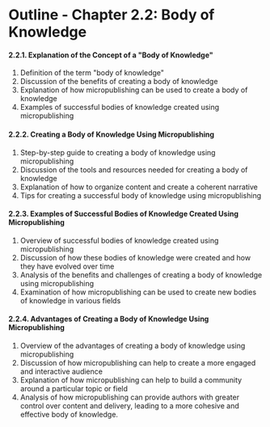# Outline - Chapter 2.2: Body of Knowledge

#### 2.2.1. Explanation of the Concept of a "Body of Knowledge"
1. Definition of the term "body of knowledge"
2. Discussion of the benefits of creating a body of knowledge
3. Explanation of how micropublishing can be used to create a body of knowledge
4. Examples of successful bodies of knowledge created using micropublishing

#### 2.2.2. Creating a Body of Knowledge Using Micropublishing
1. Step-by-step guide to creating a body of knowledge using micropublishing
2. Discussion of the tools and resources needed for creating a body of knowledge
3. Explanation of how to organize content and create a coherent narrative
4. Tips for creating a successful body of knowledge using micropublishing

#### 2.2.3. Examples of Successful Bodies of Knowledge Created Using Micropublishing
1. Overview of successful bodies of knowledge created using micropublishing
2. Discussion of how these bodies of knowledge were created and how they have evolved over time
3. Analysis of the benefits and challenges of creating a body of knowledge using micropublishing
4. Examination of how micropublishing can be used to create new bodies of knowledge in various fields

#### 2.2.4. Advantages of Creating a Body of Knowledge Using Micropublishing
1. Overview of the advantages of creating a body of knowledge using micropublishing
2. Discussion of how micropublishing can help to create a more engaged and interactive audience
3. Explanation of how micropublishing can help to build a community around a particular topic or field
4. Analysis of how micropublishing can provide authors with greater control over content and delivery, leading to a more cohesive and effective body of knowledge.

